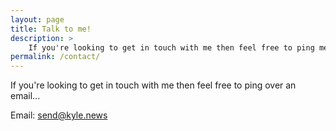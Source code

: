 ```yaml
---
layout: page
title: Talk to me!
description: >
    If you're looking to get in touch with me then feel free to ping me an email...
permalink: /contact/
---
```

If you're looking to get in touch with me then feel free to ping over an email...

Email: [send@kyle.news](mailto:send@kyle.news)
